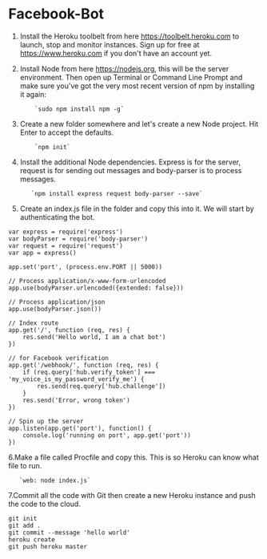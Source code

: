 # Facebook-Bot

1. Install the Heroku toolbelt from here https://toolbelt.heroku.com to launch, stop and monitor instances. Sign up for free at https://www.heroku.com if you don't have an account yet.

2. Install Node from here https://nodejs.org, this will be the server environment. Then open up Terminal or Command Line Prompt and make sure you've got the very most recent version of npm by installing it again:

           `sudo npm install npm -g`
3. Create a new folder somewhere and let's create a new Node project. Hit Enter to accept the defaults.

           `npm init`

4. Install the additional Node dependencies. Express is for the server, request is for sending out messages and body-parser is to process messages.

          `npm install express request body-parser --save`
          
5. Create an index.js file in the folder and copy this into it. We will start by authenticating the bot.

```
var express = require('express')
var bodyParser = require('body-parser')
var request = require('request')
var app = express()

app.set('port', (process.env.PORT || 5000))

// Process application/x-www-form-urlencoded
app.use(bodyParser.urlencoded({extended: false}))

// Process application/json
app.use(bodyParser.json())

// Index route
app.get('/', function (req, res) {
    res.send('Hello world, I am a chat bot')
})

// for Facebook verification
app.get('/webhook/', function (req, res) {
    if (req.query['hub.verify_token'] === 'my_voice_is_my_password_verify_me') {
        res.send(req.query['hub.challenge'])
    }
    res.send('Error, wrong token')
})

// Spin up the server
app.listen(app.get('port'), function() {
    console.log('running on port', app.get('port'))
})
```
6.Make a file called Procfile and copy this. This is so Heroku can know what file to run.
       
       `web: node index.js`
       
7.Commit all the code with Git then create a new Heroku instance and push the code to the cloud.

```
git init
git add .
git commit --message 'hello world'
heroku create
git push heroku master
```


